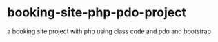 # booking-site-php-pdo-project
a booking site project with php using class code and pdo and bootstrap 
